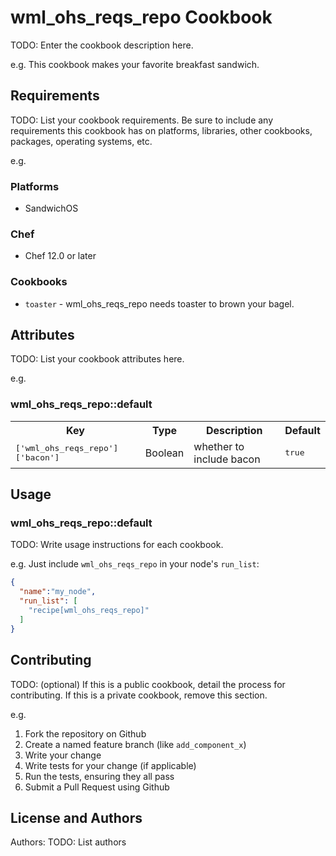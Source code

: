# wml_ohs_reqs_repo Cookbook

TODO: Enter the cookbook description here.

e.g.
This cookbook makes your favorite breakfast sandwich.

## Requirements

TODO: List your cookbook requirements. Be sure to include any requirements this cookbook has on platforms, libraries, other cookbooks, packages, operating systems, etc.

e.g.
### Platforms

- SandwichOS

### Chef

- Chef 12.0 or later

### Cookbooks

- `toaster` - wml_ohs_reqs_repo needs toaster to brown your bagel.

## Attributes

TODO: List your cookbook attributes here.

e.g.
### wml_ohs_reqs_repo::default

<table>
  <tr>
    <th>Key</th>
    <th>Type</th>
    <th>Description</th>
    <th>Default</th>
  </tr>
  <tr>
    <td><tt>['wml_ohs_reqs_repo']['bacon']</tt></td>
    <td>Boolean</td>
    <td>whether to include bacon</td>
    <td><tt>true</tt></td>
  </tr>
</table>

## Usage

### wml_ohs_reqs_repo::default

TODO: Write usage instructions for each cookbook.

e.g.
Just include `wml_ohs_reqs_repo` in your node's `run_list`:

```json
{
  "name":"my_node",
  "run_list": [
    "recipe[wml_ohs_reqs_repo]"
  ]
}
```

## Contributing

TODO: (optional) If this is a public cookbook, detail the process for contributing. If this is a private cookbook, remove this section.

e.g.
1. Fork the repository on Github
2. Create a named feature branch (like `add_component_x`)
3. Write your change
4. Write tests for your change (if applicable)
5. Run the tests, ensuring they all pass
6. Submit a Pull Request using Github

## License and Authors

Authors: TODO: List authors


